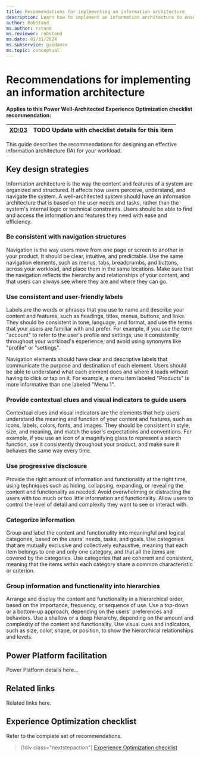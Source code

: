 ```yaml
---
title: Recommendations for implementing an information architecture
description: Learn how to implement an information architecture to ensure consistent success with user experience optimization.
author: RobStand
ms.author: rstand
ms.reviewer: robstand
ms.date: 01/31/2024
ms.subservice: guidance
ms.topic: conceptual
---
```


# Recommendations for implementing an information architecture

**Applies to this Power Well-Architected Experience Optimization checklist recommendation:**

|[XO:03](checklist.md)| **TODO** Update with checklist details for this item |
|---|---|

This guide describes the recommendations for designing an effective information architecture (IA) for your workload.

## Key design strategies

Information architecture is the way the content and features of a system are organized and structured. It affects how users perceive, understand, and navigate the system. A well-architected system should have an information architecture that is based on the user needs and tasks, rather than the system's internal logic or technical constraints. Users should be able to find and access the information and features they need with ease and efficiency.

### Be consistent with navigation structures

Navigation is the way users move from one page or screen to another in your product. It should be clear, intuitive, and predictable. Use the same navigation elements, such as menus, tabs, breadcrumbs, and buttons, across your workload, and place them in the same locations. Make sure that the navigation reflects the hierarchy and relationships of your content, and that users can always see where they are and where they can go.

### Use consistent and user-friendly labels

Labels are the words or phrases that you use to name and describe your content and features, such as headings, titles, menus, buttons, and links. They should be consistent in tone, language, and format, and use the terms that your users are familiar with and prefer. For example, if you use the term "account" to refer to the user's profile and settings, use it consistently throughout your workload's experience, and avoid using synonyms like "profile" or "settings".

Navigation elements should have clear and descriptive labels that communicate the purpose and destination of each element. Users should be able to understand what each element does and where it leads without having to click or tap on it. For example, a menu item labeled "Products" is more informative than one labeled "Menu 1".

### Provide contextual clues and visual indicators to guide users

Contextual clues and visual indicators are the elements that help users understand the meaning and function of your content and features, such as icons, labels, colors, fonts, and images. They should be consistent in style, size, and meaning, and match the user's expectations and conventions. For example, if you use an icon of a magnifying glass to represent a search function, use it consistently throughout your product, and make sure it behaves the same way every time.

### Use progressive disclosure

Provide the right amount of information and functionality at the right time, using techniques such as hiding, collapsing, expanding, or revealing the content and functionality as needed. Avoid overwhelming or distracting the users with too much or too little information and functionality. Allow users to control the level of detail and complexity they want to see or interact with.

### Categorize information

Group and label the content and functionality into meaningful and logical categories, based on the users' needs, tasks, and goals. Use categories that are mutually exclusive and collectively exhaustive, meaning that each item belongs to one and only one category, and that all the items are covered by the categories. Use categories that are coherent and consistent, meaning that the items within each category share a common characteristic or criterion.

### Group information and functionality into hierarchies

Arrange and display the content and functionality in a hierarchical order, based on the importance, frequency, or sequence of use. Use a top-down or a bottom-up approach, depending on the users' preferences and behaviors. Use a shallow or a deep hierarchy, depending on the amount and complexity of the content and functionality. Use visual cues and indicators, such as size, color, shape, or position, to show the hierarchical relationships and levels.

## Power Platform facilitation

Power Platform details here...

## Related links

Related links here.

## Experience Optimization checklist

Refer to the complete set of recommendations.

> [!div class="nextstepaction"]
> [Experience Optimization checklist](checklist.md)

